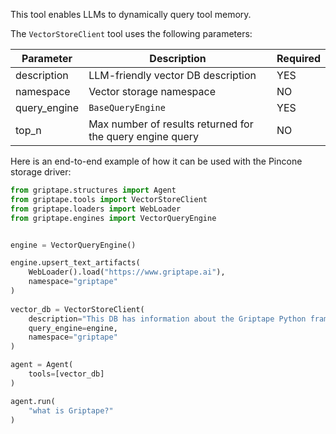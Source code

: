 This tool enables LLMs to dynamically query tool memory.

The `VectorStoreClient` tool uses the following parameters:

| Parameter    | Description                                               | Required |
|--------------|-----------------------------------------------------------|----------|
| description  | LLM-friendly vector DB description                        | YES      |
| namespace    | Vector storage namespace                                  | NO       |
| query_engine | `BaseQueryEngine`                                         | YES      |
| top_n        | Max number of results returned for the query engine query | NO       |

Here is an end-to-end example of how it can be used with the Pincone storage driver:

```python
from griptape.structures import Agent
from griptape.tools import VectorStoreClient
from griptape.loaders import WebLoader
from griptape.engines import VectorQueryEngine


engine = VectorQueryEngine()

engine.upsert_text_artifacts(
    WebLoader().load("https://www.griptape.ai"),
    namespace="griptape"
)
    
vector_db = VectorStoreClient(
    description="This DB has information about the Griptape Python framework",
    query_engine=engine,
    namespace="griptape"
)

agent = Agent(
    tools=[vector_db]
)

agent.run(
    "what is Griptape?"
)
```
